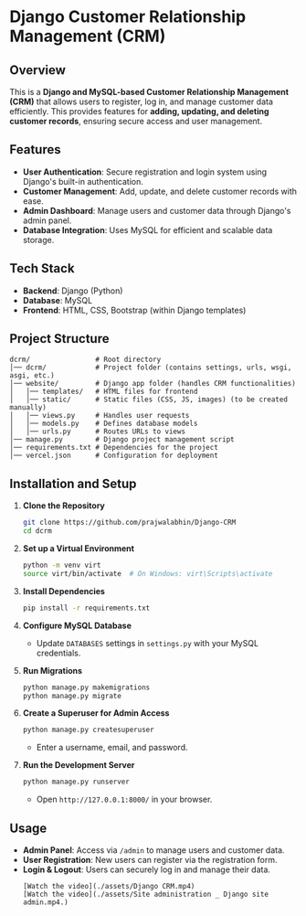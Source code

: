 # Django Customer Relationship Management (CRM)

## Overview
This is a **Django and MySQL-based Customer Relationship Management (CRM)** that allows users to register, log in, and manage customer data efficiently. This provides features for **adding, updating, and deleting customer records**, ensuring secure access and user management.

## Features
- **User Authentication**: Secure registration and login system using Django's built-in authentication.
- **Customer Management**: Add, update, and delete customer records with ease.
- **Admin Dashboard**: Manage users and customer data through Django's admin panel.
- **Database Integration**: Uses MySQL for efficient and scalable data storage.

## Tech Stack
- **Backend**: Django (Python)
- **Database**: MySQL
- **Frontend**: HTML, CSS, Bootstrap (within Django templates)

## Project Structure
```
dcrm/                # Root directory
│── dcrm/            # Project folder (contains settings, urls, wsgi, asgi, etc.)
│── website/         # Django app folder (handles CRM functionalities)
│   │── templates/   # HTML files for frontend
│   │── static/      # Static files (CSS, JS, images) (to be created manually)
│   │── views.py     # Handles user requests
│   │── models.py    # Defines database models
│   │── urls.py      # Routes URLs to views
│── manage.py        # Django project management script
│── requirements.txt # Dependencies for the project
│── vercel.json      # Configuration for deployment
```

## Installation and Setup
1. **Clone the Repository**
   ```sh
   git clone https://github.com/prajwalabhin/Django-CRM
   cd dcrm
   ```

2. **Set up a Virtual Environment**
   ```sh
   python -m venv virt
   source virt/bin/activate  # On Windows: virt\Scripts\activate
   ```

3. **Install Dependencies**
   ```sh
   pip install -r requirements.txt
   ```

4. **Configure MySQL Database**
   - Update `DATABASES` settings in `settings.py` with your MySQL credentials.

5. **Run Migrations**
   ```sh
   python manage.py makemigrations
   python manage.py migrate
   ```

6. **Create a Superuser for Admin Access**
   ```sh
   python manage.py createsuperuser
   ```
   - Enter a username, email, and password.

7. **Run the Development Server**
   ```sh
   python manage.py runserver
   ```
   - Open `http://127.0.0.1:8000/` in your browser.

## Usage
- **Admin Panel**: Access via `/admin` to manage users and customer data.
- **User Registration**: New users can register via the registration form.
- **Login & Logout**: Users can securely log in and manage their data.
  ```
  [Watch the video](./assets/Django CRM.mp4)
  [Watch the video](./assets/Site administration _ Django site admin.mp4.)
  
